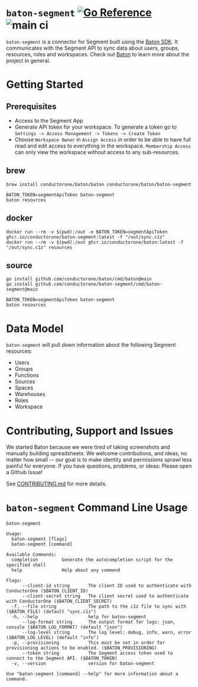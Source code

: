 # `baton-segment` [![Go Reference](https://pkg.go.dev/badge/github.com/conductorone/baton-segment.svg)](https://pkg.go.dev/github.com/conductorone/baton-segment) ![main ci](https://github.com/conductorone/baton-segment/actions/workflows/main.yaml/badge.svg)

`baton-segment` is a connector for Segment built using the [Baton SDK](https://github.com/conductorone/baton-sdk). It communicates with the Segment API to sync data about users, groups, resources, roles and workspaces.
Check out [Baton](https://github.com/conductorone/baton) to learn more about the project in general.

# Getting Started

## Prerequisites

- Access to the Segment App
- Generate API token for your workspace. To generate a token go to `Settings -> Access Management -> Tokens -> Create Token`
- Choose `Workspace Owner` in `Assign Access` in order to be able to have full read and edit access to everything in the workspace. `Membership Access` can only view the workspace without access to any sub-resources.

## brew

```
brew install conductorone/baton/baton conductorone/baton/baton-segment

BATON_TOKEN=segmentApiToken baton-segment
baton resources
```

## docker

```
docker run --rm -v $(pwd):/out -e BATON_TOKEN=segmentApiToken ghcr.io/conductorone/baton-segment:latest -f "/out/sync.c1z"
docker run --rm -v $(pwd):/out ghcr.io/conductorone/baton:latest -f "/out/sync.c1z" resources
```

## source

```
go install github.com/conductorone/baton/cmd/baton@main
go install github.com/conductorone/baton-segment/cmd/baton-segment@main

BATON_TOKEN=segmentApiToken baton-segment
baton resources
```

# Data Model

`baton-segment` will pull down information about the following Segment resources:

- Users
- Groups
- Functions
- Sources
- Spaces
- Warehouses
- Roles
- Workspace

# Contributing, Support and Issues

We started Baton because we were tired of taking screenshots and manually building spreadsheets. We welcome contributions, and ideas, no matter how small -- our goal is to make identity and permissions sprawl less painful for everyone. If you have questions, problems, or ideas: Please open a Github Issue!

See [CONTRIBUTING.md](https://github.com/ConductorOne/baton/blob/main/CONTRIBUTING.md) for more details.

# `baton-segment` Command Line Usage

```
baton-segment

Usage:
  baton-segment [flags]
  baton-segment [command]

Available Commands:
  completion         Generate the autocompletion script for the specified shell
  help               Help about any command

Flags:
      --client-id string       The client ID used to authenticate with ConductorOne ($BATON_CLIENT_ID)
      --client-secret string   The client secret used to authenticate with ConductorOne ($BATON_CLIENT_SECRET)
  -f, --file string            The path to the c1z file to sync with ($BATON_FILE) (default "sync.c1z")
  -h, --help                   help for baton-segment
      --log-format string      The output format for logs: json, console ($BATON_LOG_FORMAT) (default "json")
      --log-level string       The log level: debug, info, warn, error ($BATON_LOG_LEVEL) (default "info")
  -p, --provisioning           This must be set in order for provisioning actions to be enabled. ($BATON_PROVISIONING)
      --token string           The Segment access token used to connect to the Segment API. ($BATON_TOKEN)
  -v, --version                version for baton-segment

Use "baton-segment [command] --help" for more information about a command.
```

